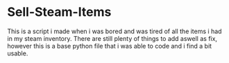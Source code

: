 # Sell-Steam-Items
This is a script i made when i was bored and was tired of all the items i had in my steam inventory. There are still plenty of things to add aswell as fix, however this is a base python file that i was able to code and i find a bit usable.
